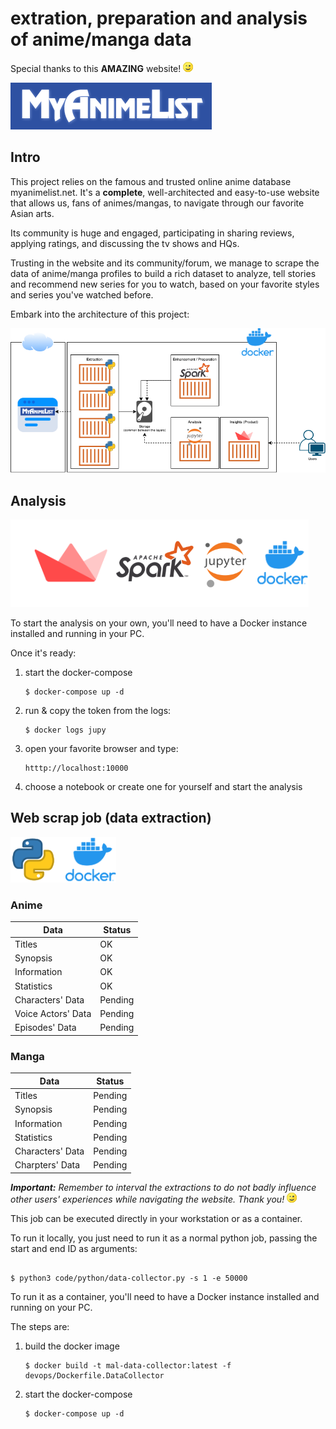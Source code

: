 # extration, preparation and analysis of anime/manga data

Special thanks to this **AMAZING** website! ![blink-emoji-README.png](devops/volume/images/blink_emoji.png)

[![mal-logo-README.png](devops/volume/images/myanimelist_logo.png)](https://myanimelist.net/)

## Intro

This project relies on the famous and trusted online anime database myanimelist.net. It's a **complete**, well-architected and easy-to-use website that allows us, fans of animes/mangas, to navigate through our favorite Asian arts.

Its community is huge and engaged, participating in sharing reviews, applying ratings, and discussing the tv shows and HQs.

Trusting in the website and its community/forum, we manage to scrape the data of anime/manga profiles to build a rich dataset to analyze, tell stories and recommend new series for you to watch, based on your favorite styles and series you've watched before.

Embark into the architecture of this project:

![architecture-README.png](devops/volume/images/architecture.png)

## Analysis

![jupy-docker-README.png](devops/volume/images/jupy-docker.png)

To start the analysis on your own, you'll need to have a Docker instance installed and running in your PC.

Once it's ready:
1) start the docker-compose
    ```
    $ docker-compose up -d
    ```
2) run & copy the token from the logs:
    ```
    $ docker logs jupy
    ```
3) open your favorite browser and type:
    ```
    htttp://localhost:10000
    ```
4) choose a notebook or create one for yourself and start the analysis


## Web scrap job (data extraction)

![python-docker-README.png](devops/volume/images/python-docker.png)

### Anime

|Data|Status|
|-|-|
|Titles|OK|
|Synopsis|OK|
|Information|OK|
|Statistics|OK|
|Characters' Data|Pending|
|Voice Actors' Data|Pending|
|Episodes' Data|Pending|

### Manga

|Data|Status|
|-|-|
|Titles|Pending|
|Synopsis|Pending|
|Information|Pending|
|Statistics|Pending|
|Characters' Data|Pending|
|Charpters' Data|Pending|


***Important:*** *Remember to interval the extractions to do not badly influence other users' experiences while navigating the website. Thank you!* ![blink-emoji-README.png](devops/volume/images/blink_emoji.png)

This job can be executed directly in your workstation or as a container.

To run it locally, you just need to run it as a normal python job, passing the start and end ID as arguments:

```

$ python3 code/python/data-collector.py -s 1 -e 50000

```

To run it as a container, you'll need to have a Docker instance installed and running on your PC.

The steps are:

1) build the docker image
    ```
    $ docker build -t mal-data-collector:latest -f devops/Dockerfile.DataCollector
    ```
2) start the docker-compose
    ```
    $ docker-compose up -d
    ```